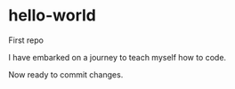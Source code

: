 # hello-world
First repo

I have embarked on a journey to teach myself how to code.

Now ready to commit changes.
